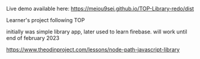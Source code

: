 Live demo available here: https://meiou9sei.github.io/TOP-Library-redo/dist

Learner's project following TOP

initially was simple library app, later used to learn firebase. will work until end of february 2023

https://www.theodinproject.com/lessons/node-path-javascript-library
